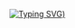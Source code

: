[![Typing SVG](https://readme-typing-svg.herokuapp.com?font=Fira+Code&size=40&pause=1000&color=F722DD&center=true&random=false&width=435&height=60&lines=Ol%C3%A1%2C+sou+Rebeca!+;%C3%89+muito+bom+te+ter+aqui+%3A))](https://git.io/typing-svg)







         

          

          
          
          
          
